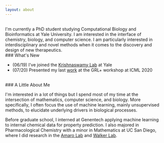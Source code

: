 ```yaml
---
layout: about
---
```


<br/>
I'm currently a PhD student studying Computational Biology and Bioinformatics at Yale University. I am interested in the interface of chemistry, biology, and computer science. I am particularly interested in interdisciplinary and novel methods when it comes to the discovery and design of new therapeutics. 

<br/>
### What's New

- (06/19) I've joined the [Krishnaswamy Lab](https://www.krishnaswamylab.org/) at Yale 
- (07/20) Presented my last [work](https://grlplus.github.io/papers/43.pdf) at the GRL+ workshop at ICML 2020


<br/>
### A Little About Me

I'm interested in a lot of things but I spend most of my time at the intersection of mathematics, computer science, and biology. More specifically, I often focus the use of machine learning, mainly unsupervised methods, to elucidate underlying drivers in biological processes. 
 
Before graduate school, I interned at Genentech applying machine learning to internal chemical data for property prediction. 
I also majored in Pharmacological Chemistry with a minor in Mathematics at UC San Diego, where I did research in the [Amaro Lab](https://amarolab.ucsd.edu/) and [Walker Lab](http://www.rosswalker.co.uk). 
